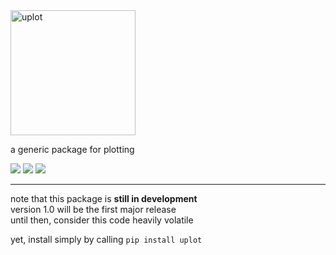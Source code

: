 
<img src="uplot.svg" alt="uplot" height="200px">

a generic package for plotting

<span style="white-space: nowrap;">
    <a href="https://travis-ci.com/github/LockhartLab/uplot"><img src="https://img.shields.io/pypi/v/uplot" /></a>
    <a href="https://travis-ci.com/github/LockhartLab/uplot"><img src="https://img.shields.io/travis/com/lockhartlab/uplot/master" /></a>
    <a href="https://codecov.io/gh/LockhartLab/uplot"><img src="https://img.shields.io/codecov/c/github/lockhartlab/uplot/master" /></a>
</span>

<!--*dev:*  
<nobr><img src="https://img.shields.io/travis/com/lockhartlab/uplot/dev"  alt="build-status-dev"/></nobr>
<nobr><img src="https://img.shields.io/codecov/c/github/lockhartlab/uplot/dev" alt="coverage-dev"/></nobr>
-->
<hr>

note that this package is **still in development**  
version 1.0 will be the first major release  
until then, consider this code heavily volatile

yet, install simply by calling ```pip install uplot```

